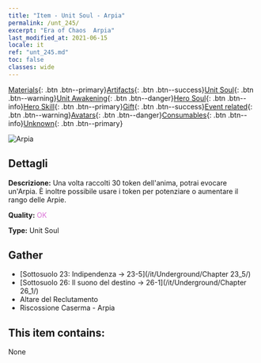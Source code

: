 ```yaml
---
title: "Item - Unit Soul - Arpia"
permalink: /unt_245/
excerpt: "Era of Chaos  Arpia"
last_modified_at: 2021-06-15
locale: it
ref: "unt_245.md"
toc: false
classes: wide
---
```

 [Materials](/ItemsIT/){: .btn .btn--primary}[Artifacts](/ItemsIT/Artifacts/){: .btn .btn--success}[Unit Soul](/ItemsIT/UnitSoul/){: .btn .btn--warning}[Unit Awakening](/ItemsIT/UnitAwakening/){: .btn .btn--danger}[Hero Soul](/ItemsIT/HeroSoul/){: .btn .btn--info}[Hero Skill](/ItemsIT/HeroSkill/){: .btn .btn--primary}[Gift](/ItemsIT/Gift/){: .btn .btn--success}[Event related](/ItemsIT/Events/){: .btn .btn--warning}[Avatars](/ItemsIT/Avatars/){: .btn .btn--danger}[Consumables](/ItemsIT/Consumables/){: .btn .btn--info}[Unknown](/ItemsIT/Unknown/){: .btn .btn--primary}

 ![Arpia](/images/u/ti_yingshenren.jpg)

## Dettagli
 **Descrizione:** Una volta raccolti 30 token dell'anima, potrai evocare un'Arpia. È inoltre possibile usare i token per potenziare o aumentare il rango delle Arpie.

 **Quality:** <span style="color: #DA70D6">OK</span>

 **Type:** Unit Soul

## Gather

*    [Sottosuolo 23: Indipendenza -> 23-5](/it/Underground/Chapter 23_5/) 
*    [Sottosuolo 26: Il suono del destino -> 26-1](/it/Underground/Chapter 26_1/) 
*    Altare del Reclutamento 
*    Riscossione Caserma - Arpia 

## This item contains:

  None


